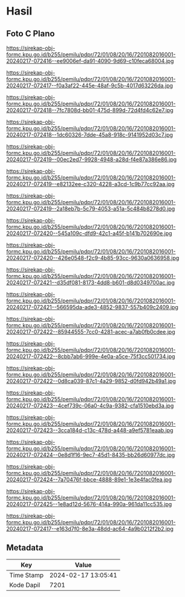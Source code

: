 # Hasil

## Foto C Plano

https://sirekap-obj-formc.kpu.go.id/b255/pemilu/pdpr/72/01/08/20/16/7201082016001-20240217-072416--ee9006ef-da91-4090-9d69-c10feca68004.jpg

https://sirekap-obj-formc.kpu.go.id/b255/pemilu/pdpr/72/01/08/20/16/7201082016001-20240217-072417--f0a3af22-445e-48af-9c5b-4017d63226da.jpg

https://sirekap-obj-formc.kpu.go.id/b255/pemilu/pdpr/72/01/08/20/16/7201082016001-20240217-072418--7fc7808d-bb01-475d-899d-72d4fd4c62e7.jpg

https://sirekap-obj-formc.kpu.go.id/b255/pemilu/pdpr/72/01/08/20/16/7201082016001-20240217-072418--1dc60326-7dde-45a8-918c-9141952d03c7.jpg

https://sirekap-obj-formc.kpu.go.id/b255/pemilu/pdpr/72/01/08/20/16/7201082016001-20240217-072419--00ec2ed7-9928-4948-a28d-f4e87a386e86.jpg

https://sirekap-obj-formc.kpu.go.id/b255/pemilu/pdpr/72/01/08/20/16/7201082016001-20240217-072419--e82132ee-c320-4228-a3cd-1c9b77cc92aa.jpg

https://sirekap-obj-formc.kpu.go.id/b255/pemilu/pdpr/72/01/08/20/16/7201082016001-20240217-072419--2a18eb7b-5c79-4053-a51a-5c484b8278d0.jpg

https://sirekap-obj-formc.kpu.go.id/b255/pemilu/pdpr/72/01/08/20/16/7201082016001-20240217-072420--545a109c-dfd9-42c1-a45f-b141b702690e.jpg

https://sirekap-obj-formc.kpu.go.id/b255/pemilu/pdpr/72/01/08/20/16/7201082016001-20240217-072420--426e0548-f2c9-4b85-93cc-9630a0636958.jpg

https://sirekap-obj-formc.kpu.go.id/b255/pemilu/pdpr/72/01/08/20/16/7201082016001-20240217-072421--d35df081-8173-4dd8-b601-d8d0349700ac.jpg

https://sirekap-obj-formc.kpu.go.id/b255/pemilu/pdpr/72/01/08/20/16/7201082016001-20240217-072421--566595da-ade3-4852-9837-557b409c2409.jpg

https://sirekap-obj-formc.kpu.go.id/b255/pemilu/pdpr/72/01/08/20/16/7201082016001-20240217-072422--85944555-7cc0-4281-acec-a7ab0fb0cdee.jpg

https://sirekap-obj-formc.kpu.go.id/b255/pemilu/pdpr/72/01/08/20/16/7201082016001-20240217-072422--8cbb7ab6-999e-4e0a-a5ce-75f3cc501734.jpg

https://sirekap-obj-formc.kpu.go.id/b255/pemilu/pdpr/72/01/08/20/16/7201082016001-20240217-072422--0d8ca039-87c1-4a29-9852-d0fd942b49a1.jpg

https://sirekap-obj-formc.kpu.go.id/b255/pemilu/pdpr/72/01/08/20/16/7201082016001-20240217-072423--4cef739c-06a0-4c9a-9382-cfa1510ebd3a.jpg

https://sirekap-obj-formc.kpu.go.id/b255/pemilu/pdpr/72/01/08/20/16/7201082016001-20240217-072423--3cca184d-c13c-478d-a448-a9ef5781eaab.jpg

https://sirekap-obj-formc.kpu.go.id/b255/pemilu/pdpr/72/01/08/20/16/7201082016001-20240217-072424--0e8d1f16-9ec7-45d1-8435-bb26d60977dc.jpg

https://sirekap-obj-formc.kpu.go.id/b255/pemilu/pdpr/72/01/08/20/16/7201082016001-20240217-072424--7a70476f-bbce-4888-89e1-1e3e4fac0fea.jpg

https://sirekap-obj-formc.kpu.go.id/b255/pemilu/pdpr/72/01/08/20/16/7201082016001-20240217-072425--1e8ad12d-5676-414a-990a-961da11cc535.jpg

https://sirekap-obj-formc.kpu.go.id/b255/pemilu/pdpr/72/01/08/20/16/7201082016001-20240217-072417--e163d7f0-8e3a-48dd-ac64-4a9b0212f2b2.jpg


## Metadata

| Key        | Value               |
| ---------- | ------------------- |
| Time Stamp | 2024-02-17 13:05:41 |
| Kode Dapil | 7201                |




